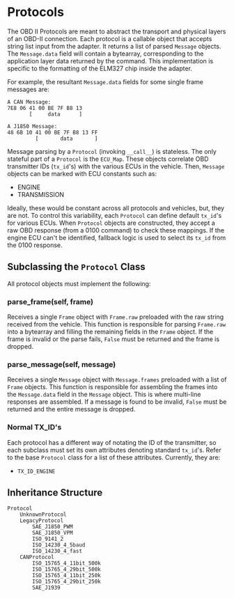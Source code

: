 # Protocols

The OBD II Protocols are meant to abstract the transport and physical layers of an OBD-II connection. Each protocol is a callable object that accepts string list input from the adapter. It returns a list of parsed `Message` objects. The `Message.data` field will contain a bytearray, corresponding to the application layer data returned by the command. This implementation is specific to the formatting of the ELM327 chip inside the adapter.

For example, the resultant `Message.data` fields for some single frame messages are:

```
A CAN Message:
7E8 06 41 00 BE 7F B8 13
       [     data      ]

A J1850 Message:
48 6B 10 41 00 BE 7F B8 13 FF
         [       data       ]
```

Message parsing by a `Protocol` (invoking `__call__`) is stateless. The only stateful part of a `Protocol` is the `ECU_Map`. These objects correlate OBD transmitter IDs (`tx_id`'s) with the various ECUs in the vehicle. Then, `Message` objects can be marked with ECU constants such as:

- ENGINE
- TRANSMISSION

Ideally, these would be constant across all protocols and vehicles, but, they are not. To control this variability, each `Protocol` can define default `tx_id`'s for various ECUs. When `Protocol` objects are constructed, they accept a raw OBD response (from a 0100 command) to check these mappings. If the engine ECU can't be identified, fallback logic is used to select its `tx_id` from the 0100 response.

## Subclassing the `Protocol` Class

All protocol objects must implement the following:

### parse_frame(self, frame)

Receives a single `Frame` object with `Frame.raw` preloaded with the raw string received from the vehicle. This function is responsible for parsing `Frame.raw` into a bytearray and filling the remaining fields in the `Frame` object. If the frame is invalid or the parse fails, `False` must be returned and the frame is dropped.

### parse_message(self, message)

Receives a single `Message` object with `Message.frames` preloaded with a list of `Frame` objects. This function is responsible for assembling the frames into the `Message.data` field in the `Message` object. This is where multi-line responses are assembled. If a message is found to be invalid, `False` must be returned and the entire message is dropped.

### Normal TX_ID's

Each protocol has a different way of notating the ID of the transmitter, so each subclass must set its own attributes denoting standard `tx_id`'s. Refer to the base `Protocol` class for a list of these attributes. Currently, they are:

- `TX_ID_ENGINE`

## Inheritance Structure

```
Protocol
    UnknownProtocol
    LegacyProtocol
        SAE_J1850_PWM
        SAE_J1850_VPM
        ISO_9141_2
        ISO_14230_4_5baud
        ISO_14230_4_fast
    CANProtocol
        ISO_15765_4_11bit_500k
        ISO_15765_4_29bit_500k
        ISO_15765_4_11bit_250k
        ISO_15765_4_29bit_250k
        SAE_J1939
```
